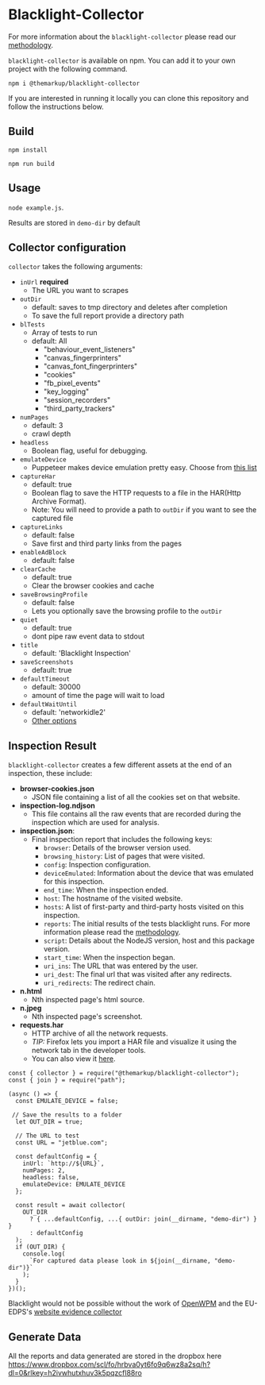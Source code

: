 # Blacklight-Collector

For more information about the `blacklight-collector` please read our [methodology](https://themarkup.org/blacklight/2020/09/22/how-we-built-a-real-time-privacy-inspector).

`blacklight-collector` is available on npm. You can add it to your own project with the following command.

```
npm i @themarkup/blacklight-collector
```

If you are interested in running it locally you can clone this repository and follow the instructions below.

## Build

`npm install`

`npm run build`

## Usage

`node example.js`.

Results are stored in `demo-dir` by default

## Collector configuration

`collector` takes the following arguments:

- `inUrl` **required**
  - The URL you want to scrapes
- `outDir`
  - default: saves to tmp directory and deletes after completion
  - To save the full report provide a directory path
- `blTests`
  - Array of tests to run
  - default: All
    - "behaviour_event_listeners"
    - "canvas_fingerprinters"
    - "canvas_font_fingerprinters"
    - "cookies"
    - "fb_pixel_events"
    - "key_logging"
    - "session_recorders"
    - "third_party_trackers"
- `numPages`
  - default: 3
  - crawl depth
- `headless`
  - Boolean flag, useful for debugging.
- `emulateDevice`
  - Puppeteer makes device emulation pretty easy. Choose from [this list](https://pptr.dev/#?product=Puppeteer&version=v5.2.1&show=api-puppeteerdevices)
- `captureHar`
  - default: true
  - Boolean flag to save the HTTP requests to a file in the HAR(Http Archive Format).
  - Note: You will need to provide a path to `outDir` if you want to see the captured file
- `captureLinks`
  - default: false
  - Save first and third party links from the pages
- `enableAdBlock`
  - default: false
- `clearCache`
  - default: true
  - Clear the browser cookies and cache
- `saveBrowsingProfile`
  - default: false
  - Lets you optionally save the browsing profile to the `outDir`
- `quiet`
  - default: true
  - dont pipe raw event data to stdout
- `title`
  - default: 'Blacklight Inspection'
- `saveScreenshots`
  - default: true
- `defaultTimeout`
  - default: 30000
  - amount of time the page will wait to load
- `defaultWaitUntil`
  - default: 'networkidle2'
  - [Other options](https://github.com/puppeteer/puppeteer/blob/master/docs/api.md#pagegotourl-options)

## Inspection Result

`blacklight-collector` creates a few different assets at the end of an inspection, these include:

- **browser-cookies.json**
  - JSON file containing a list of all the cookies set on that website.
- **inspection-log.ndjson**
  - This file contains all the raw events that are recorded during the inspection which are used for analysis.
- **inspection.json**:
  - Final inspection report that includes the following keys:
    - `browser`: Details of the browser version used.
    - `browsing_history`: List of pages that were visited.
    - `config`: Inspection configuration.
    - `deviceEmulated`: Information about the device that was emulated for this inspection.
    - `end_time`: When the inspection ended.
    - `host`: The hostname of the visited website.
    - `hosts`: A list of first-party and third-party hosts visited on this inspection.
    - `reports`: The initial results of the tests blacklight runs. For more information please read the [methodology](https://themarkup.org/blacklight/2020/09/22/how-we-built-a-real-time-privacy-inspector).
    - `script`: Details about the NodeJS version, host and this package version.
    - `start_time`: When the inspection began.
    - `uri_ins`: The URL that was entered by the user.
    - `uri_dest`: The final url that was visited after any redirects.
    - `uri_redirects`: The redirect chain.
- **n.html**
  - Nth inspected page's html source.
- **n.jpeg**
  - Nth inspected page's screenshot.
- **requests.har**
  - HTTP archive of all the network requests.
  - _TIP:_ Firefox lets you import a HAR file and visualize it using the network tab in the developer tools.
  - You can also view it [here](https://toolbox.googleapps.com/apps/har_analyzer/).

```
const { collector } = require("@themarkup/blacklight-collector");
const { join } = require("path");

(async () => {
  const EMULATE_DEVICE = false;

 // Save the results to a folder
  let OUT_DIR = true;

  // The URL to test
  const URL = "jetblue.com";

  const defaultConfig = {
    inUrl: `http://${URL}`,
    numPages: 2,
    headless: false,
    emulateDevice: EMULATE_DEVICE
  };

  const result = await collector(
    OUT_DIR
      ? { ...defaultConfig, ...{ outDir: join(__dirname, "demo-dir") } }
      : defaultConfig
  );
  if (OUT_DIR) {
    console.log(
      `For captured data please look in ${join(__dirname, "demo-dir")}`
    );
  }
})();

```

Blacklight would not be possible without the work of [OpenWPM](https://github.com/mozilla/OpenWPM)
and the EU-EDPS's [website evidence collector](https://github.com/EU-EDPS/website-evidence-collector)

## Generate Data
All the reports and data generated are stored in the dropbox here https://www.dropbox.com/scl/fo/hrbva0yt6fo9q6wz8a2sq/h?dl=0&rlkey=h2ivwhutxhuv3k5pqzcfl88ro
